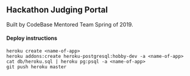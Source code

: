 ## Hackathon Judging Portal

Built by CodeBase Mentored Team Spring of 2019.

#### Deploy instructions
```
heroku create <name-of-app>
heroku addons:create heroku-postgresql:hobby-dev -a <name-of-app>
cat db/heroku.sql | heroku pg:psql -a <name-of-app>
git push heroku master
```